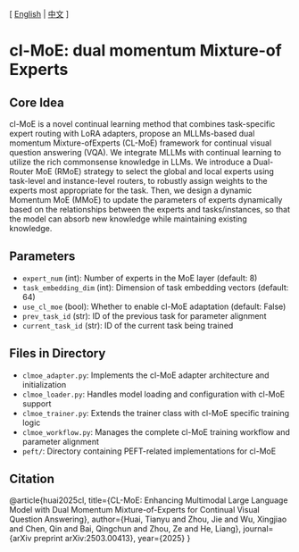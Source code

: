 [ [English](README.md) | [中文](README_zh.md) ]

# cl-MoE: dual momentum Mixture-of Experts

## Core Idea
cl-MoE is a novel continual learning method that combines task-specific expert routing with LoRA adapters, propose an MLLMs-based dual momentum Mixture-ofExperts (CL-MoE) framework for continual visual question answering (VQA). We integrate MLLMs with continual learning to utilize the rich commonsense knowledge in LLMs. We introduce a Dual-Router MoE (RMoE) strategy to select the global and local experts using task-level and instance-level routers, to robustly assign weights to the experts most appropriate for the task. Then, we design a dynamic Momentum MoE (MMoE) to update the parameters of experts dynamically based on the relationships between the experts and tasks/instances, so that the model can absorb new knowledge while maintaining existing knowledge.

## Parameters
- `expert_num` (int): Number of experts in the MoE layer (default: 8)
- `task_embedding_dim` (int): Dimension of task embedding vectors (default: 64)
- `use_cl_moe` (bool): Whether to enable cl-MoE adaptation (default: False)
- `prev_task_id` (str): ID of the previous task for parameter alignment
- `current_task_id` (str): ID of the current task being trained

## Files in Directory
- `clmoe_adapter.py`: Implements the cl-MoE adapter architecture and initialization
- `clmoe_loader.py`: Handles model loading and configuration with cl-MoE support
- `clmoe_trainer.py`: Extends the trainer class with cl-MoE specific training logic
- `clmoe_workflow.py`: Manages the complete cl-MoE training workflow and parameter alignment
- `peft/`: Directory containing PEFT-related implementations for cl-MoE

## Citation
@article{huai2025cl,
  title={CL-MoE: Enhancing Multimodal Large Language Model with Dual Momentum Mixture-of-Experts for Continual Visual Question Answering},
  author={Huai, Tianyu and Zhou, Jie and Wu, Xingjiao and Chen, Qin and Bai, Qingchun and Zhou, Ze and He, Liang},
  journal={arXiv preprint arXiv:2503.00413},
  year={2025}
}